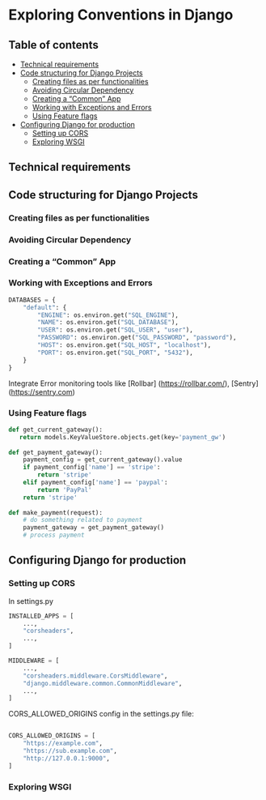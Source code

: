 # Exploring Conventions in Django

## Table of contents
* [Technical requirements](#technical-requirements)
* [Code structuring for Django Projects](#code-structuring-for-django-projects)
    * [Creating files as per functionalities](#creating-files-as-per-functionalities)
    * [Avoiding Circular Dependency](#avoiding-circular-dependency)
    * [Creating a “Common” App](#creating-a-common-app)
    * [Working with Exceptions and Errors](#working-with-exceptions-and-errors)
    * [Using Feature flags](#using-feature-flags)
* [Configuring Django for production](#configuring-django-for-production)
    * [Setting up CORS](#setting-up-cors)
    * [Exploring WSGI](#exploring-wsgi)


## Technical requirements

## Code structuring for Django Projects

### Creating files as per functionalities

### Avoiding Circular Dependency

### Creating a “Common” App

### Working with Exceptions and Errors

```python
DATABASES = { 
    "default": { 
        "ENGINE": os.environ.get("SQL_ENGINE"), 
        "NAME": os.environ.get("SQL_DATABASE"), 
        "USER": os.environ.get("SQL_USER", "user"), 
        "PASSWORD": os.environ.get("SQL_PASSWORD", "password"), 
        "HOST": os.environ.get("SQL_HOST", "localhost"), 
        "PORT": os.environ.get("SQL_PORT", "5432"), 
    } 
} 
```

Integrate Error monitoring tools like [Rollbar] (https://rollbar.com/), [Sentry] (https://sentry.com)

### Using Feature flags

```python
def get_current_gateway(): 
   return models.KeyValueStore.objects.get(key='payment_gw') 
 
def get_payment_gateway(): 
    payment_config = get_current_gateway().value 
    if payment_config['name'] == 'stripe': 
        return 'stripe' 
    elif payment_config['name'] == 'paypal': 
        return 'PayPal' 
    return 'stripe' 
 
def make_payment(request): 
    # do something related to payment 
    payment_gateway = get_payment_gateway() 
    # process payment 
```

## Configuring Django for production

### Setting up CORS
In settings.py
```python
INSTALLED_APPS = [ 
    ..., 
    "corsheaders", 
    ..., 
] 
```

```python
MIDDLEWARE = [ 
    ..., 
    "corsheaders.middleware.CorsMiddleware", 
    "django.middleware.common.CommonMiddleware", 
    ..., 
] 
```

CORS_ALLOWED_ORIGINS config in the settings.py file:
```python 

CORS_ALLOWED_ORIGINS = [ 
    "https://example.com", 
    "https://sub.example.com", 
    "http://127.0.0.1:9000", 
] 
```

### Exploring WSGI
